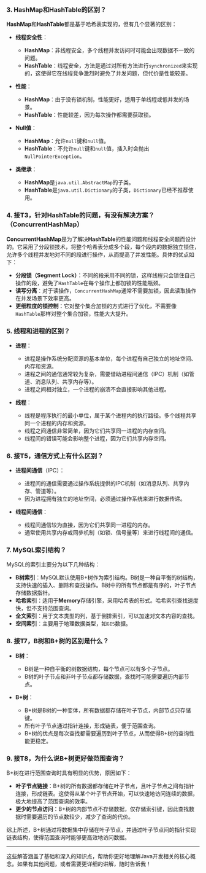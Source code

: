 ### 3. **HashMap和HashTable的区别？**

**HashMap**和**HashTable**都是基于哈希表实现的，但有几个显著的区别：

* **线程安全性**：

  * **HashMap**：非线程安全，多个线程并发访问时可能会出现数据不一致的问题。
  * **HashTable**：线程安全，方法是通过对所有方法进行`synchronized`来实现的，这使得它在线程竞争激烈时避免了并发问题，但代价是性能较差。

* **性能**：

  * **HashMap**：由于没有锁机制，性能更好，适用于单线程或低并发的场景。
  * **HashTable**：性能较差，因为每次操作都需要获取锁。

* **Null值**：

  * **HashMap**：允许`null`键和`null`值。
  * **HashTable**：不允许`null`键和`null`值，插入时会抛出`NullPointerException`。

* **类继承**：

  * **HashMap**是`java.util.AbstractMap`的子类。
  * **HashTable**是`java.util.Dictionary`的子类，`Dictionary`已经不推荐使用。

### 4. **接T3，针对HashTable的问题，有没有解决方案？（ConcurrentHashMap）**

**ConcurrentHashMap**是为了解决**HashTable**的性能问题和线程安全问题而设计的。它采用了分段锁技术，将整个哈希表分成多个段，每个段内的数据独立锁住，允许多个线程并发地对不同的段进行操作，从而提高了并发性能。具体的优点如下：

* **分段锁（Segment Lock）**：不同的段采用不同的锁，这样线程只会锁住自己操作的段，避免了`HashTable`在每个操作上都加锁的性能瓶颈。
* **读写分离**：对于读操作，`ConcurrentHashMap`通常不需要加锁，因此读取操作在并发场景下效率更高。
* **更细粒度的锁控制**：它对整个集合加锁的方式进行了优化，不需要像`HashTable`那样对整个集合加锁，性能大大提升。

### 5. **线程和进程的区别？**

* **进程**：

  * 进程是操作系统分配资源的基本单位，每个进程有自己独立的地址空间、内存和资源。
  * 进程之间的通信通常较为复杂，需要借助进程间通信（IPC）机制（如管道、消息队列、共享内存等）。
  * 进程之间相对独立，一个进程的崩溃不会直接影响其他进程。

* **线程**：

  * 线程是程序执行的最小单位，属于某个进程内的执行路径。多个线程共享同一个进程的内存和资源。
  * 线程之间通信非常简单，因为它们共享同一进程的内存空间。
  * 线程间的错误可能会影响整个进程，因为它们共享内存空间。

### 6. **接T5，通信方式上有什么区别？**

* **进程间通信**（IPC）：

  * 进程间的通信需要通过操作系统提供的IPC机制（如消息队列、共享内存、管道等）。
  * 因为进程拥有独立的地址空间，必须通过操作系统来进行数据传递。
* **线程间通信**：

  * 线程间通信较为直接，因为它们共享同一进程的内存。
  * 通常使用共享内存或同步机制（如锁、信号量等）来进行线程间的通信。

### 7. **MySQL索引结构？**

MySQL的索引主要分为以下几种结构：

* **B树索引**：MySQL默认使用B+树作为索引结构。B树是一种自平衡的树结构，支持快速的插入、删除和查找操作。B树中的所有节点都是有序的，叶子节点存储数据指针。
* **哈希索引**：适用于**Memory**存储引擎，采用哈希表的形式。哈希索引查找速度快，但不支持范围查询。
* **全文索引**：用于文本类型的列，基于倒排索引，可以加速对文本内容的查找。
* **空间索引**：主要用于地理数据类型，如`GIS`数据。

### 8. **接T7，B树和B+树的区别是什么？**

* **B树**：

  * B树是一种自平衡的树数据结构，每个节点可以有多个子节点。
  * B树的叶子节点和非叶子节点都存储数据，查找时可能需要遍历内部节点。
* **B+树**：

  * B+树是B树的一种变体，所有数据都存储在叶子节点，内部节点只存储键。
  * 所有叶子节点通过指针连接，形成链表，便于范围查询。
  * B+树的优点是每次查找都需要遍历到叶子节点，从而使得B+树的查询性能更稳定。

### 9. **接T8，为什么说B+树更好做范围查询？**

B+树在进行范围查询时具有明显的优势，原因如下：

* **叶子节点链接**：B+树的所有数据都存储在叶子节点，且叶子节点之间有指针连接，形成链表。这使得从某个叶子节点开始，可以快速地访问连续的数据，极大地提高了范围查询的效率。
* **更少的节点访问**：B+树的内部节点不存储数据，仅存储索引键，因此查找数据时需要遍历的节点数较少，减少了查询的代价。

综上所述，B+树通过将数据集中存储在叶子节点，并通过叶子节点间的指针实现链表结构，使得范围查询时能够更高效地访问数据。

---

这些解答涵盖了基础和深入的知识点，帮助你更好地理解Java开发相关的核心概念。如果有其他问题，或者需要更详细的讲解，随时告诉我！
